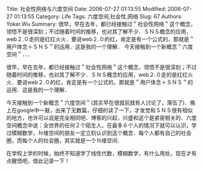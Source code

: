 ﻿Title: 社会性网络与六度空间
Date: 2006-07-27 01:13:55
Modified: 2006-07-27 01:13:55
Category: Life
Tags: 六度空间,社会性,网络
Slug: 67
Authors: Yoker.Wu
Summary: 
    很早，早在去年，都已经接触过＂社会性网络＂这个概念，领悟不是很深刻；不过随着时间的推移，也对其了解不少．ＳＮＳ概念的应用，web２.０走的是红红火火．要说web２.０的红，肯定是有一个公式的，那就是＂用户体念＋ＳＮＳ＂的运用．这是我的一个理解．
    今天接触到一个新概念＂六度空间＂．．．


很早，早在去年，都已经接触过＂社会性网络＂这个概念，领悟不是很深刻；不过随着时间的推移，也对其了解不少．ＳＮＳ概念的应用，web２.０走的是红红火火．要说web２.０的红，肯定是有一个公式的，那就是＂用户体念＋ＳＮＳ＂的运用．这是我的一个理解．

今天接触到一个新概念＂六度空间＂(其实早在很就前就有人讨论了，落伍了)．晚上在google中一敲，出来了无数篇，仔细的读了一下，才发觉和ＳＮＳ很有相似的地方，也许可以说是完全相同吧．博客的兴起，兴盛和这个是紧密相关的．六度空间概念中说：全世界的任何２个陌生人，在最多６个人的情况下就可以认识，学过模糊数学，Ｎ维空间的朋友一定立刻认识到这个概念．每个人都有自己的社会圈，而每个人的社会圈，其实就是一个Ｎ维空间．

在学校上学的时候，始终不知道学了线性代数，模糊数学，有什么用处，现在才有点醒悟吧，借此记录一下！